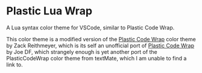 
# Plastic Lua Wrap

A Lua syntax color theme for VSCode, similar to Plastic Code Wrap.

This color theme is a modified version of the [Plastic Code Wrap](https://marketplace.visualstudio.com/items?itemName=thunderblaster.theme-plasticcodewrap) color theme by Zack Reithmeyer, which is its self an unofficial port of [Plastic Code Wrap](https://github.com/joedf/PlasticCodeWrap) by Joe DF, which strangely enough is yet another port of the PlasticCodeWrap color theme from textMate, which I am unable to find a link to.

